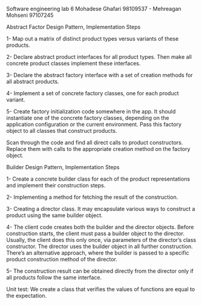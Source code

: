 Software engineering lab 6
Mohadese Ghafari 98109537 - Mehreagan Mohseni 97107245

Abstract Factor Design Pattern, Implementation Steps

1- Map out a matrix of distinct product types versus variants of these products.

2- Declare abstract product interfaces for all product types. Then make all concrete product classes implement these interfaces.

3- Declare the abstract factory interface with a set of creation methods for all abstract products.

4- Implement a set of concrete factory classes, one for each product variant.

5- Create factory initialization code somewhere in the app. It should instantiate one of the concrete factory classes, depending on the application configuration or the current environment. Pass this factory object to all classes that construct products.

Scan through the code and find all direct calls to product constructors. Replace them with calls to the appropriate creation method on the factory object.

Builder Design Pattern, Implementation Steps

1- Create a concrete builder class for each of the product representations and implement their construction steps.

2- Implementing a method for fetching the result of the construction. 

3- Creating a director class. It may encapsulate various ways to construct a product using the same builder object.

4- The client code creates both the builder and the director objects. Before construction starts, the client must pass a builder object to the director. Usually, the client does this only once, via parameters of the director’s class constructor. The director uses the builder object in all further construction. There’s an alternative approach, where the builder is passed to a specific product construction method of the director.

5- The construction result can be obtained directly from the director only if all products follow the same interface.

Unit test:
We create a class that verifies the values of functions are equal to the expectation.



